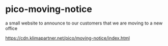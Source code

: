 # pico-moving-notice
a small website to announce to our customers that we are moving to a new office 

https://cdn.klimapartner.net/pico/moving-notice/index.html

